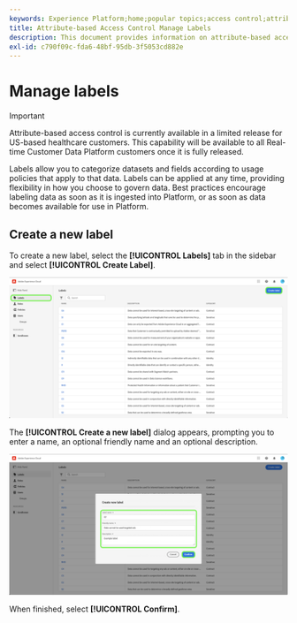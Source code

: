 ```yaml
---
keywords: Experience Platform;home;popular topics;access control;attribute-based access control;ABAC
title: Attribute-based Access Control Manage Labels
description: This document provides information on attribute-based access control in Adobe Experience Platform
exl-id: c790f09c-fda6-48bf-95db-3f5053cd882e
---
```

# Manage labels

>[!IMPORTANT]
>
>Attribute-based access control is currently available in a limited release for US-based healthcare customers. This capability will be available to all Real-time Customer Data Platform customers once it is fully released.

Labels allow you to categorize datasets and fields according to usage policies that apply to that data. Labels can be applied at any time, providing flexibility in how you choose to govern data. Best practices encourage labeling data as soon as it is ingested into Platform, or as soon as data becomes available for use in Platform.

## Create a new label

To create a new label, select the **[!UICONTROL Labels]** tab in the sidebar and select **[!UICONTROL Create Label]**.

![flac-new-label](../../images/flac-ui/create-label.png)

The **[!UICONTROL Create a new label]** dialog appears, prompting you to enter a name, an optional friendly name and an optional description.

![new-label-info](../../images/flac-ui/new-label-info.png)

When finished, select **[!UICONTROL Confirm]**.
